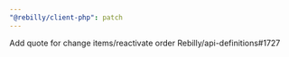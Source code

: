 ```yaml
---
"@rebilly/client-php": patch
---
```


Add quote for change items/reactivate order Rebilly/api-definitions#1727
